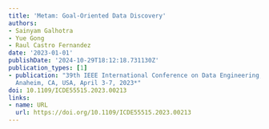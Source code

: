 ```yaml
---
title: 'Metam: Goal-Oriented Data Discovery'
authors:
- Sainyam Galhotra
- Yue Gong
- Raul Castro Fernandez
date: '2023-01-01'
publishDate: '2024-10-29T18:12:18.731130Z'
publication_types: [1]
- publication: "39th IEEE International Conference on Data Engineering, ICDE 2023,
  Anaheim, CA, USA, April 3-7, 2023*"
doi: 10.1109/ICDE55515.2023.00213
links:
- name: URL
  url: https://doi.org/10.1109/ICDE55515.2023.00213
---
```

